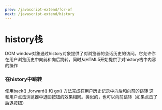 ```yaml
---
prev: /javascript-extend/for-of
next: /javascript-extend/history
---
```


# history栈

DOM window对象通过history对象提供了对浏览器的会话历史的访问。它允许你在用户浏览历史中向前和向后跳转，同时从HTML5开始提供了对history栈中内容的操作

### 在history中跳转

使用back() ,forward() 和 go() 方法完成在用户历史记录中向后和向前的跳转
这和用户点击浏览器中退回按钮的效果相同。类似的，也可以向前跳转（如果点击了后退按钮）